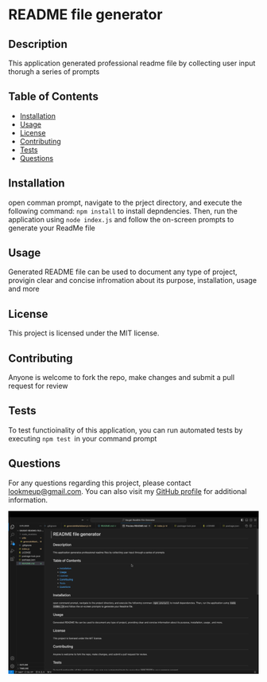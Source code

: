 # README file generator

## Description
This application generated professional readme file by collecting user input thorugh a series of prompts

## Table of Contents
- [Installation](#installation)
- [Usage](#usage)
- [License](#license)
- [Contributing](#contributing)
- [Tests](#tests)
- [Questions](#questions)

## Installation
open comman prompt, navigate to the prject directory, and execute the following command: `npm install` to install depndencies. Then, run the application using `node index.js` and follow the on-screen prompts to generate your ReadMe file

## Usage
Generated README file can be used to document any type of project, provigin clear and concise infromation about its purpose, installation, usage and more

## License
This project is licensed under the MIT license.

## Contributing
Anyone is welcome to fork the repo, make changes and submit a pull request for review

## Tests
To test functioinality of this application, you can run automated tests by executing `npm test `in your command prompt

## Questions
For any questions regarding this project, please contact lookmeup@gmail.com. You can also visit my [GitHub profile](https://github.com/SaugatGurung20) for additional information.

![Screenshot](images/image%201.png)